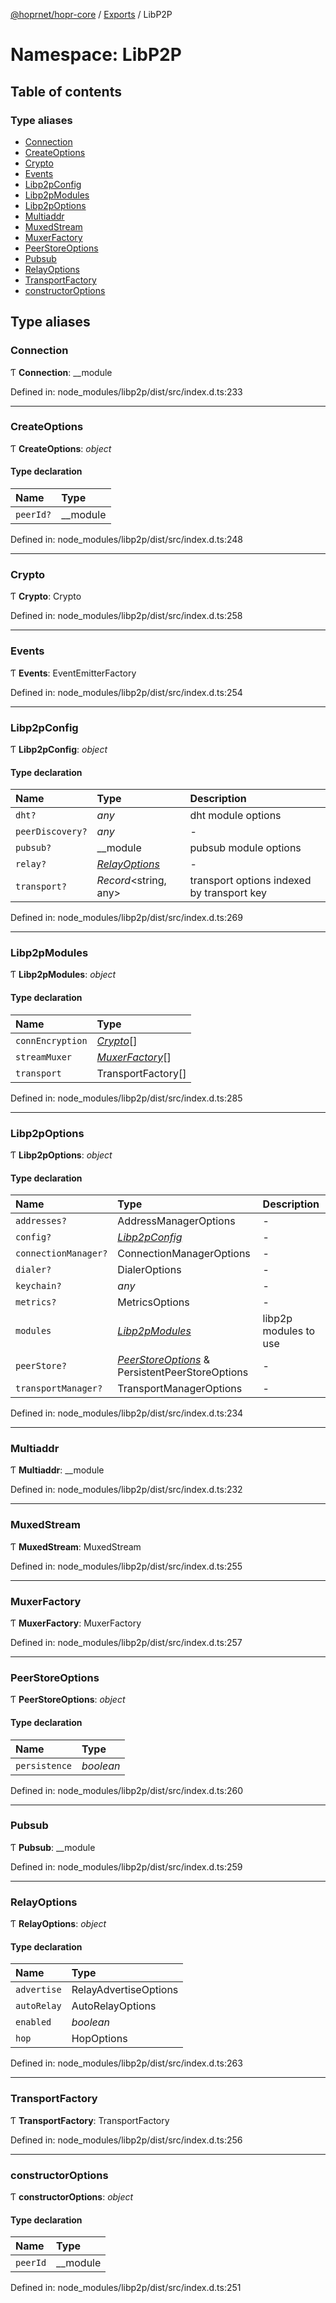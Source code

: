[@hoprnet/hopr-core](../README.md) / [Exports](../modules.md) / LibP2P

# Namespace: LibP2P

## Table of contents

### Type aliases

- [Connection](libp2p.md#connection)
- [CreateOptions](libp2p.md#createoptions)
- [Crypto](libp2p.md#crypto)
- [Events](libp2p.md#events)
- [Libp2pConfig](libp2p.md#libp2pconfig)
- [Libp2pModules](libp2p.md#libp2pmodules)
- [Libp2pOptions](libp2p.md#libp2poptions)
- [Multiaddr](libp2p.md#multiaddr)
- [MuxedStream](libp2p.md#muxedstream)
- [MuxerFactory](libp2p.md#muxerfactory)
- [PeerStoreOptions](libp2p.md#peerstoreoptions)
- [Pubsub](libp2p.md#pubsub)
- [RelayOptions](libp2p.md#relayoptions)
- [TransportFactory](libp2p.md#transportfactory)
- [constructorOptions](libp2p.md#constructoroptions)

## Type aliases

### Connection

Ƭ **Connection**: \_\_module

Defined in: node_modules/libp2p/dist/src/index.d.ts:233

___

### CreateOptions

Ƭ **CreateOptions**: *object*

#### Type declaration

| Name | Type |
| :------ | :------ |
| `peerId?` | \_\_module |

Defined in: node_modules/libp2p/dist/src/index.d.ts:248

___

### Crypto

Ƭ **Crypto**: Crypto

Defined in: node_modules/libp2p/dist/src/index.d.ts:258

___

### Events

Ƭ **Events**: EventEmitterFactory

Defined in: node_modules/libp2p/dist/src/index.d.ts:254

___

### Libp2pConfig

Ƭ **Libp2pConfig**: *object*

#### Type declaration

| Name | Type | Description |
| :------ | :------ | :------ |
| `dht?` | *any* | dht module options |
| `peerDiscovery?` | *any* | - |
| `pubsub?` | \_\_module | pubsub module options |
| `relay?` | [*RelayOptions*](libp2p.md#relayoptions) | - |
| `transport?` | *Record*<string, any\> | transport options indexed by transport key |

Defined in: node_modules/libp2p/dist/src/index.d.ts:269

___

### Libp2pModules

Ƭ **Libp2pModules**: *object*

#### Type declaration

| Name | Type |
| :------ | :------ |
| `connEncryption` | [*Crypto*](libp2p.md#crypto)[] |
| `streamMuxer` | [*MuxerFactory*](libp2p.md#muxerfactory)[] |
| `transport` | TransportFactory[] |

Defined in: node_modules/libp2p/dist/src/index.d.ts:285

___

### Libp2pOptions

Ƭ **Libp2pOptions**: *object*

#### Type declaration

| Name | Type | Description |
| :------ | :------ | :------ |
| `addresses?` | AddressManagerOptions | - |
| `config?` | [*Libp2pConfig*](libp2p.md#libp2pconfig) | - |
| `connectionManager?` | ConnectionManagerOptions | - |
| `dialer?` | DialerOptions | - |
| `keychain?` | *any* | - |
| `metrics?` | MetricsOptions | - |
| `modules` | [*Libp2pModules*](libp2p.md#libp2pmodules) | libp2p modules to use |
| `peerStore?` | [*PeerStoreOptions*](libp2p.md#peerstoreoptions) & PersistentPeerStoreOptions | - |
| `transportManager?` | TransportManagerOptions | - |

Defined in: node_modules/libp2p/dist/src/index.d.ts:234

___

### Multiaddr

Ƭ **Multiaddr**: \_\_module

Defined in: node_modules/libp2p/dist/src/index.d.ts:232

___

### MuxedStream

Ƭ **MuxedStream**: MuxedStream

Defined in: node_modules/libp2p/dist/src/index.d.ts:255

___

### MuxerFactory

Ƭ **MuxerFactory**: MuxerFactory

Defined in: node_modules/libp2p/dist/src/index.d.ts:257

___

### PeerStoreOptions

Ƭ **PeerStoreOptions**: *object*

#### Type declaration

| Name | Type |
| :------ | :------ |
| `persistence` | *boolean* |

Defined in: node_modules/libp2p/dist/src/index.d.ts:260

___

### Pubsub

Ƭ **Pubsub**: \_\_module

Defined in: node_modules/libp2p/dist/src/index.d.ts:259

___

### RelayOptions

Ƭ **RelayOptions**: *object*

#### Type declaration

| Name | Type |
| :------ | :------ |
| `advertise` | RelayAdvertiseOptions |
| `autoRelay` | AutoRelayOptions |
| `enabled` | *boolean* |
| `hop` | HopOptions |

Defined in: node_modules/libp2p/dist/src/index.d.ts:263

___

### TransportFactory

Ƭ **TransportFactory**: TransportFactory

Defined in: node_modules/libp2p/dist/src/index.d.ts:256

___

### constructorOptions

Ƭ **constructorOptions**: *object*

#### Type declaration

| Name | Type |
| :------ | :------ |
| `peerId` | \_\_module |

Defined in: node_modules/libp2p/dist/src/index.d.ts:251
